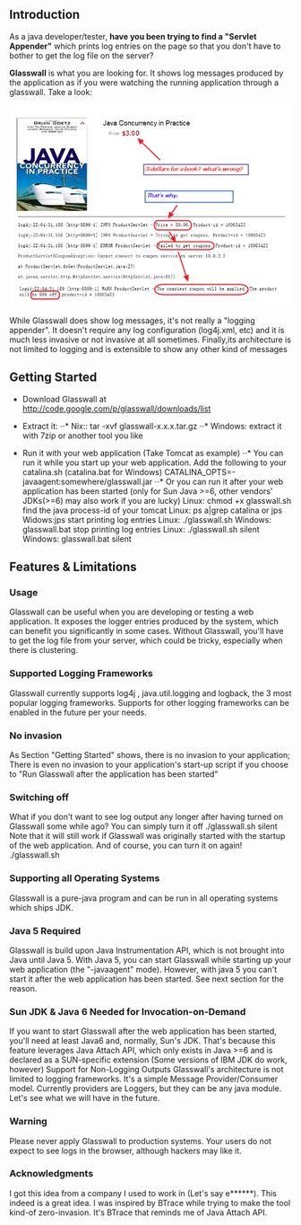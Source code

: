 ## Introduction
As a java developer/tester, __have you been trying to find a "Servlet Appender"__ which prints log entries on the page so that you don't have to bother to get the log file on the server?

__Glasswall__ is what you are looking for. It shows log messages produced by the application as if you were watching the running application through a glasswall. Take a look:

![screenshot](/glasswall/doc/ad/glasswall-usage.png?raw=true)

While Glasswall does show log messages, it's not really a "logging appender". It doesn't require any log configuration (log4j.xml, etc) and it is much less invasive or not invasive at all sometimes. Finally,its architecture is not limited to logging and is extensible to show any other kind of messages

## Getting Started

* Download Glasswall at http://code.google.com/p/glasswall/downloads/list
* Extract it:
⋅⋅* Nix:: tar -xvf glasswall-x.x.x.tar.gz
⋅⋅* Windows: extract it with 7zip or another tool you like



* Run it with your web application (Take Tomcat as example)
⋅⋅* You can run it while you start up your web application. Add the following to your catalina.sh (catalina.bat for Windows)
CATALINA_OPTS=-javaagent:somewhere/glasswall.jar
⋅⋅* Or you can run it after your web application has been started (only for Sun Java >=6, other vendors' JDKs(>=6) may also work if you are lucky)
Linux: chmod +x glasswall.sh
find the java process-id of your tomcat
Linux: ps a|grep catalina or jps
Widows:jps
start printing log entries
Linux: ./glasswall.sh <pid>
Windows: glasswall.bat <pid>
stop printing log entries
Linux: ./glasswall.sh <pid> silent
Windows: glasswall.bat <pid> silent

## Features & Limitations

### Usage
Glasswall can be useful when you are developing or testing a web application. It exposes the logger entries produced by the system, which can benefit you significantly in some cases. Without Glasswall, you'll have to get the log file from your server, which could be tricky, especially when there is clustering.
### Supported Logging Frameworks
Glasswall currently supports log4j , java.util.logging and logback, the 3 most popular logging frameworks. Supports for other logging frameworks can be enabled in the future per your needs.
### No invasion
As Section "Getting Started" shows, there is no invasion to your application; There is even no invasion to your application's start-up script if you choose to "Run Glasswall after the application has been started"
### Switching off
What if you don't want to see log output any longer after having turned on Glasswall some while ago? You can simply turn it off
./glasswall.sh <pid> silent
Note that it will still work if Glasswall was originally started with the startup of the web application.
And of course, you can turn it on again!
./glasswall.sh <pid>
### Supporting all Operating Systems
Glasswall is a pure-java program and can be run in all operating systems which ships JDK.
### Java 5 Required
Glasswall is build upon Java Instrumentation API, which is not brought into Java until Java 5. With Java 5, you can start Glasswall while starting up your web application (the "-javaagent" mode). However, with java 5 you can't start it after the web application has been started. See next section for the reason.
### Sun JDK & Java 6 Needed for Invocation-on-Demand
If you want to start Glasswall after the web application has been started, you'll need at least Java6 and, normally, Sun's JDK. That's because this feature leverages Java Attach API, which only exists in Java >=6 and is declared as a SUN-specific extension (Some versions of IBM JDK do work, however)
Support for Non-Logging Outputs
Glasswall's architecture is not limited to logging frameworks. It's a simple Message Provider/Consumer model. Currently providers are Loggers, but they can be any java module. Let's see what we will have in the future.
### Warning
Please never apply Glasswall to production systems. Your users do not expect to see logs in the browser, although hackers may like it.
### Acknowledgments
I got this idea from a company I used to work in (Let's say e******). This indeed is a great idea.
I was inspired by BTrace while trying to make the tool kind-of zero-invasion. It's BTrace that reminds me of Java Attach API.
